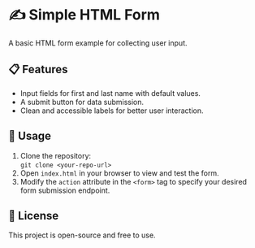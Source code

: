 # ✍️ Simple HTML Form

A basic HTML form example for collecting user input.

## 📋 Features
- Input fields for first and last name with default values.
- A submit button for data submission.
- Clean and accessible labels for better user interaction.

## 🚀 Usage
1. Clone the repository:  
   `git clone <your-repo-url>`
2. Open `index.html` in your browser to view and test the form.
3. Modify the `action` attribute in the `<form>` tag to specify your desired form submission endpoint.

## 📝 License
This project is open-source and free to use.
